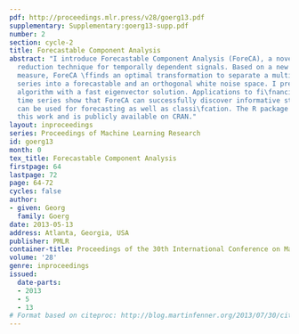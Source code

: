 ```yaml
---
pdf: http://proceedings.mlr.press/v28/goerg13.pdf
supplementary: Supplementary:goerg13-supp.pdf
number: 2
section: cycle-2
title: Forecastable Component Analysis
abstract: "I introduce Forecastable Component Analysis (ForeCA), a novel dimension
  reduction technique for temporally dependent signals. Based on a new forecastability
  measure, ForeCA \ffinds an optimal transformation to separate a multivariate time
  series into a forecastable and an orthogonal white noise space. I present a converging
  algorithm with a fast eigenvector solution. Applications to fi\fnancial and macro-economic
  time series show that ForeCA can successfully discover informative structure, which
  can be used for forecasting as well as classi\fcation. The R package ForeCA accompanies
  this work and is publicly available on CRAN."
layout: inproceedings
series: Proceedings of Machine Learning Research
id: goerg13
month: 0
tex_title: Forecastable Component Analysis
firstpage: 64
lastpage: 72
page: 64-72
cycles: false
author:
- given: Georg
  family: Goerg
date: 2013-05-13
address: Atlanta, Georgia, USA
publisher: PMLR
container-title: Proceedings of the 30th International Conference on Machine Learning
volume: '28'
genre: inproceedings
issued:
  date-parts:
  - 2013
  - 5
  - 13
# Format based on citeproc: http://blog.martinfenner.org/2013/07/30/citeproc-yaml-for-bibliographies/
---
```

